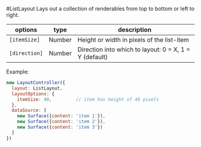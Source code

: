 <a name="module_ListLayout"></a>
#ListLayout
Lays out a collection of renderables from top to bottom or left to right.

|options|type|description|
|---|---|---|
|`[itemSize]`|Number|Height or width in pixels of the list-item|
|`[direction]`|Number|Direction into which to layout: 0 = X, 1 = Y (default)|

Example:

```javascript
new LayoutController({
  layout: ListLayout,
  layoutOptions: {
    itemSize: 40,         // item has height of 40 pixels
  },
  dataSource: [
    new Surface({content: 'item 1'}),
    new Surface({content: 'item 2'}),
    new Surface({content: 'item 3'})
  ]
})
```

